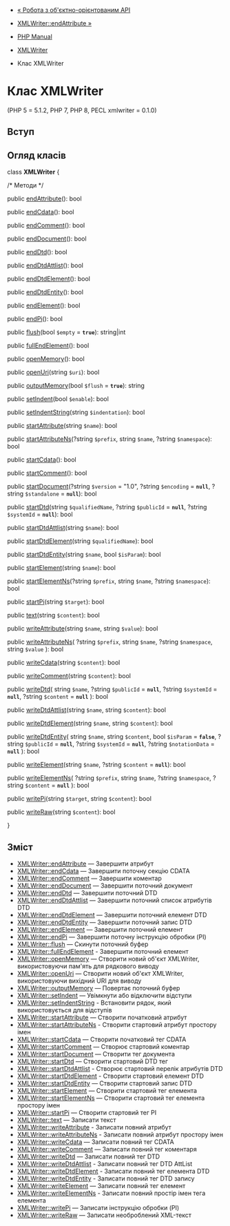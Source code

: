 - [« Робота з об'єктно-орієнтованим API](example.xmlwriter-oop.md)
- [XMLWriter::endAttribute »](xmlwriter.endattribute.md)

- [PHP Manual](index.md)
- [XMLWriter](book.xmlwriter.md)
- Клас XMLWriter

# Клас XMLWriter

(PHP 5 = 5.1.2, PHP 7, PHP 8, PECL xmlwriter = 0.1.0)

## Вступ

## Огляд класів

class **XMLWriter** {

/\* Методи \*/

public [endAttribute](xmlwriter.endattribute.md)(): bool

public [endCdata](xmlwriter.endcdata.md)(): bool

public [endComment](xmlwriter.endcomment.md)(): bool

public [endDocument](xmlwriter.enddocument.md)(): bool

public [endDtd](xmlwriter.enddtd.md)(): bool

public [endDtdAttlist](xmlwriter.enddtdattlist.md)(): bool

public [endDtdElement](xmlwriter.enddtdelement.md)(): bool

public [endDtdEntity](xmlwriter.enddtdentity.md)(): bool

public [endElement](xmlwriter.endelement.md)(): bool

public [endPi](xmlwriter.endpi.md)(): bool

public [flush](xmlwriter.flush.md)(bool `$empty` = **`true`**):
string\|int

public [fullEndElement](xmlwriter.fullendelement.md)(): bool

public [openMemory](xmlwriter.openmemory.md)(): bool

public [openUri](xmlwriter.openuri.md)(string `$uri`): bool

public [outputMemory](xmlwriter.outputmemory.md)(bool `$flush` =
**`true`**): string

public [setIndent](xmlwriter.setindent.md)(bool `$enable`): bool

public [setIndentString](xmlwriter.setindentstring.md)(string
`$indentation`): bool

public [startAttribute](xmlwriter.startattribute.md)(string `$name`):
bool

public [startAttributeNs](xmlwriter.startattributens.md)(?string
`$prefix`, string `$name`, ?string `$namespace`): bool

public [startCdata](xmlwriter.startcdata.md)(): bool

public [startComment](xmlwriter.startcomment.md)(): bool

public [startDocument](xmlwriter.startdocument.md)(?string `$version`
= "1.0", ?string `$encoding` = **`null`**, ?string `$standalone` =
**`null`**): bool

public [startDtd](xmlwriter.startdtd.md)(string `$qualifiedName`,
?string `$publicId` = **`null`**, ?string `$systemId` = **`null`**):
bool

public [startDtdAttlist](xmlwriter.startdtdattlist.md)(string
`$name`): bool

public [startDtdElement](xmlwriter.startdtdelement.md)(string
`$qualifiedName`): bool

public [startDtdEntity](xmlwriter.startdtdentity.md)(string `$name`,
bool `$isParam`): bool

public [startElement](xmlwriter.startelement.md)(string `$name`): bool

public [startElementNs](xmlwriter.startelementns.md)(?string
`$prefix`, string `$name`, ?string `$namespace`): bool

public [startPi](xmlwriter.startpi.md)(string `$target`): bool

public [text](xmlwriter.text.md)(string `$content`): bool

public [writeAttribute](xmlwriter.writeattribute.md)(string `$name`,
string `$value`): bool

public [writeAttributeNs](xmlwriter.writeattributens.md)(
?string `$prefix`,
string `$name`,
?string `$namespace`,
string `$value`
): bool

public [writeCdata](xmlwriter.writecdata.md)(string `$content`): bool

public [writeComment](xmlwriter.writecomment.md)(string `$content`):
bool

public [writeDtd](xmlwriter.writedtd.md)(
string `$name`,
?string `$publicId` = **`null`**,
?string `$systemId` = **`null`**,
?string `$content` = **`null`**
): bool

public [writeDtdAttlist](xmlwriter.writedtdattlist.md)(string `$name`,
string `$content`): bool

public [writeDtdElement](xmlwriter.writedtdelement.md)(string `$name`,
string `$content`): bool

public [writeDtdEntity](xmlwriter.writedtdentity.md)(
string `$name`,
string `$content`,
bool `$isParam` = **`false`**,
?string `$publicId` = **`null`**,
?string `$systemId` = **`null`**,
?string `$notationData` = **`null`**
): bool

public [writeElement](xmlwriter.writeelement.md)(string `$name`,
?string `$content` = **`null`**): bool

public [writeElementNs](xmlwriter.writeelementns.md)(
?string `$prefix`,
string `$name`,
?string `$namespace`,
?string `$content` = **`null`**
): bool

public [writePi](xmlwriter.writepi.md)(string `$target`, string
`$content`): bool

public [writeRaw](xmlwriter.writeraw.md)(string `$content`): bool

}

## Зміст

- [XMLWriter::endAttribute](xmlwriter.endattribute.md) — Завершити
атрибут
- [XMLWriter::endCdata](xmlwriter.endcdata.md) — Завершити поточну
секцію CDATA
- [XMLWriter::endComment](xmlwriter.endcomment.md) — Завершити
коментар
- [XMLWriter::endDocument](xmlwriter.enddocument.md) — Завершити
поточний документ
- [XMLWriter::endDtd](xmlwriter.enddtd.md) — Завершити поточний DTD
- [XMLWriter::endDtdAttlist](xmlwriter.enddtdattlist.md) — Завершити
поточний список атрибутів DTD
- [XMLWriter::endDtdElement](xmlwriter.enddtdelement.md) — Завершити
поточний елемент DTD
- [XMLWriter::endDtdEntity](xmlwriter.enddtdentity.md) — Завершити
поточний запис DTD
- [XMLWriter::endElement](xmlwriter.endelement.md) — Завершити
поточний елемент
- [XMLWriter::endPi](xmlwriter.endpi.md) — Завершити поточну
інструкцію обробки (PI)
- [XMLWriter::flush](xmlwriter.flush.md) — Скинути поточний буфер
- [XMLWriter::fullEndElement](xmlwriter.fullendelement.md) -
Завершити поточний елемент
- [XMLWriter::openMemory](xmlwriter.openmemory.md) — Створити новий
об'єкт XMLWriter, використовуючи пам'ять для рядкового виводу
- [XMLWriter::openUri](xmlwriter.openuri.md) — Створити новий об'єкт
XMLWriter, використовуючи вихідний URI для виводу
- [XMLWriter::outputMemory](xmlwriter.outputmemory.md) — Повертає
поточний буфер
- [XMLWriter::setIndent](xmlwriter.setindent.md) — Увімкнути або
відключити відступи
- [XMLWriter::setIndentString](xmlwriter.setindentstring.md) -
Встановити рядок, який використовується для відступів
- [XMLWriter::startAttribute](xmlwriter.startattribute.md) — Створити
початковий атрибут
- [XMLWriter::startAttributeNs](xmlwriter.startattributens.md) -
Створити стартовий атрибут простору імен
- [XMLWriter::startCdata](xmlwriter.startcdata.md) — Створити
початковий тег CDATA
- [XMLWriter::startComment](xmlwriter.startcomment.md) — Створює
стартовий коментар
- [XMLWriter::startDocument](xmlwriter.startdocument.md) — Створити
тег документа
- [XMLWriter::startDtd](xmlwriter.startdtd.md) — Створити стартовий
DTD тег
- [XMLWriter::startDtdAttlist](xmlwriter.startdtdattlist.md) -
Створює стартовий перелік атрибутів DTD
- [XMLWriter::startDtdElement](xmlwriter.startdtdelement.md) -
Створити стартовий елемент DTD
- [XMLWriter::startDtdEntity](xmlwriter.startdtdentity.md) — Створити
стартовий запис DTD
- [XMLWriter::startElement](xmlwriter.startelement.md) — Створити
стартовий тег елемента
- [XMLWriter::startElementNs](xmlwriter.startelementns.md) — Створити
стартовий тег елемента простору імен
- [XMLWriter::startPi](xmlwriter.startpi.md) — Створити стартовий тег
PI
- [XMLWriter::text](xmlwriter.text.md) — Записати текст
- [XMLWriter::writeAttribute](xmlwriter.writeattribute.md) -
Записати повний атрибут
- [XMLWriter::writeAttributeNs](xmlwriter.writeattributens.md) -
Записати повний атрибут простору імен
- [XMLWriter::writeCdata](xmlwriter.writecdata.md) — Записати повний
тег CDATA
- [XMLWriter::writeComment](xmlwriter.writecomment.md) — Записати
повний тег коментаря
- [XMLWriter::writeDtd](xmlwriter.writedtd.md) — Записати повний тег
DTD
- [XMLWriter::writeDtdAttlist](xmlwriter.writedtdattlist.md) -
Записати повний тег DTD AttList
- [XMLWriter::writeDtdElement](xmlwriter.writedtdelement.md) -
Записати повний тег елемента DTD
- [XMLWriter::writeDtdEntity](xmlwriter.writedtdentity.md) -
Записати повний тег DTD запису
- [XMLWriter::writeElement](xmlwriter.writeelement.md) — Записати
повний тег елемент
- [XMLWriter::writeElementNs](xmlwriter.writeelementns.md) -
Записати повний простір імен тега елемента
- [XMLWriter::writePi](xmlwriter.writepi.md) — Записати інструкцію
обробки (PI)
- [XMLWriter::writeRaw](xmlwriter.writeraw.md) — Записати
необроблений XML-текст
